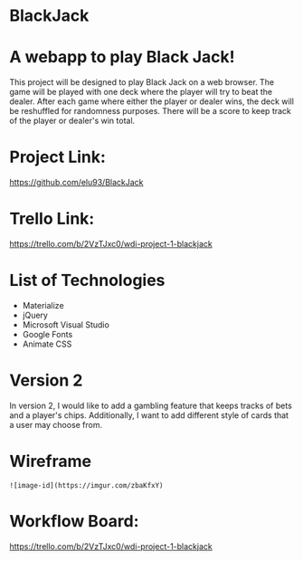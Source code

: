 # BlackJack


# A webapp to play Black Jack!

This project will be designed to play Black Jack on a web browser.
The game will be played with one deck where the player will try to beat the dealer.
After each game where either the player or dealer wins, the deck will be reshuffled for randomness purposes.
There will be a score to keep track of the player or dealer's win total.

# Project Link:
https://github.com/elu93/BlackJack

# Trello Link:
https://trello.com/b/2VzTJxc0/wdi-project-1-blackjack

# List of Technologies
* Materialize
* jQuery
* Microsoft Visual Studio
* Google Fonts
* Animate CSS

# Version 2

In version 2, I would like to add a gambling feature that keeps tracks of bets and a player's chips.
Additionally, I want to add different style of cards that a user may choose from.

# Wireframe
`![image-id](https://imgur.com/zbaKfxY)`

# Workflow Board:

https://trello.com/b/2VzTJxc0/wdi-project-1-blackjack


